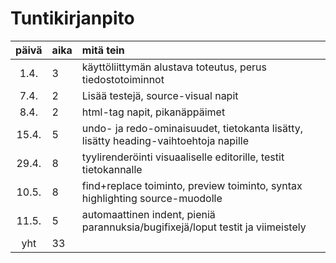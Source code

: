 # Tuntikirjanpito

| päivä | aika | mitä tein  |
| :----:|:-----| :-----|
| 1.4. | 3    | käyttöliittymän alustava toteutus, perus tiedostotoiminnot |
| 7.4. | 2    | Lisää testejä, source-visual napit |
| 8.4. | 2    | html-tag napit, pikanäppäimet |
| 15.4. | 5    | undo- ja redo-ominaisuudet, tietokanta lisätty, lisätty heading-vaihtoehtoja napille |
| 29.4. | 8    | tyylirenderöinti visuaaliselle editorille, testit tietokannalle |
| 10.5. | 8    | find+replace toiminto, preview toiminto, syntax highlighting source-muodolle |
| 11.5. | 5    | automaattinen indent, pieniä parannuksia/bugifixejä/loput testit ja viimeistely |
| yht | 33    |  |